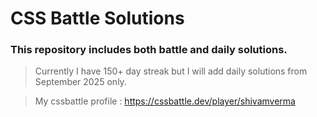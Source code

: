 # CSS Battle Solutions
### This repository includes both battle and daily solutions.
> Currently I have 150+ day streak but I will add daily solutions from September 2025 only.

> My cssbattle profile : https://cssbattle.dev/player/shivamverma